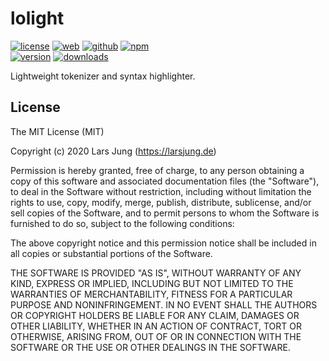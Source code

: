 # lolight

[![license][license-img]][github] [![web][web-img]][web] [![github][github-img]][github] [![npm][npm-img]][npm]  
[![version][npm-v-img]][npm] [![downloads][npm-dm-img]][npm]


Lightweight tokenizer and syntax highlighter.


## License
The MIT License (MIT)

Copyright (c) 2020 Lars Jung (https://larsjung.de)

Permission is hereby granted, free of charge, to any person obtaining a copy
of this software and associated documentation files (the "Software"), to deal
in the Software without restriction, including without limitation the rights
to use, copy, modify, merge, publish, distribute, sublicense, and/or sell
copies of the Software, and to permit persons to whom the Software is
furnished to do so, subject to the following conditions:

The above copyright notice and this permission notice shall be included in
all copies or substantial portions of the Software.

THE SOFTWARE IS PROVIDED "AS IS", WITHOUT WARRANTY OF ANY KIND, EXPRESS OR
IMPLIED, INCLUDING BUT NOT LIMITED TO THE WARRANTIES OF MERCHANTABILITY,
FITNESS FOR A PARTICULAR PURPOSE AND NONINFRINGEMENT. IN NO EVENT SHALL THE
AUTHORS OR COPYRIGHT HOLDERS BE LIABLE FOR ANY CLAIM, DAMAGES OR OTHER
LIABILITY, WHETHER IN AN ACTION OF CONTRACT, TORT OR OTHERWISE, ARISING FROM,
OUT OF OR IN CONNECTION WITH THE SOFTWARE OR THE USE OR OTHER DEALINGS IN
THE SOFTWARE.


[web]: https://larsjung.de/lolight/
[github]: https://github.com/lrsjng/lolight
[npm]: https://www.npmjs.org/package/lolight

[license-img]: https://img.shields.io/badge/license-MIT-a0a060.svg?style=flat-square
[web-img]: https://img.shields.io/badge/web-larsjung.de/lolight-a0a060.svg?style=flat-square
[github-img]: https://img.shields.io/badge/github-lrsjng/lolight-a0a060.svg?style=flat-square
[npm-img]: https://img.shields.io/badge/npm-lolight-a0a060.svg?style=flat-square

[npm-v-img]: https://img.shields.io/npm/v/lolight.svg?style=flat-square
[npm-dm-img]: https://img.shields.io/npm/dm/lolight.svg?style=flat-square
